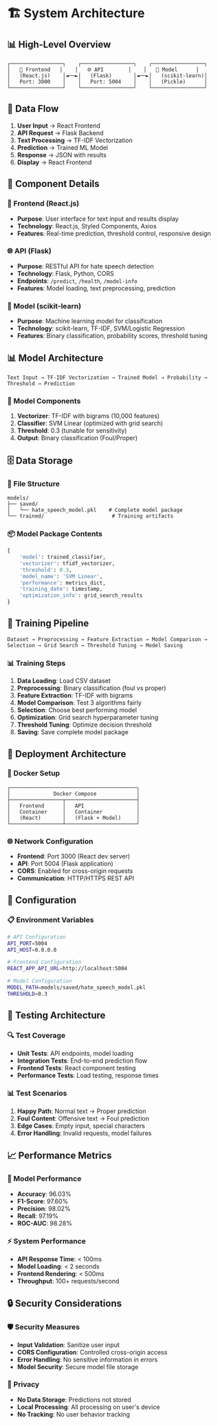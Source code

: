 # 🏗️ System Architecture

## 📊 High-Level Overview

```
┌─────────────────┐    ┌─────────────────┐    ┌─────────────────┐
│   📱 Frontend   │    │   🌐 API        │    │   🤖 Model      │
│   (React.js)    │◄──►│   (Flask)       │◄──►│   (scikit-learn)│
│   Port: 3000    │    │   Port: 5004    │    │   (Pickle)      │
└─────────────────┘    └─────────────────┘    └─────────────────┘
```

## 🔄 Data Flow

1. **User Input** → React Frontend
2. **API Request** → Flask Backend
3. **Text Processing** → TF-IDF Vectorization
4. **Prediction** → Trained ML Model
5. **Response** → JSON with results
6. **Display** → React Frontend

## 🧩 Component Details

### 📱 Frontend (React.js)
- **Purpose**: User interface for text input and results display
- **Technology**: React.js, Styled Components, Axios
- **Features**: Real-time prediction, threshold control, responsive design

### 🌐 API (Flask)
- **Purpose**: RESTful API for hate speech detection
- **Technology**: Flask, Python, CORS
- **Endpoints**: `/predict`, `/health`, `/model-info`
- **Features**: Model loading, text preprocessing, prediction

### 🤖 Model (scikit-learn)
- **Purpose**: Machine learning model for classification
- **Technology**: scikit-learn, TF-IDF, SVM/Logistic Regression
- **Features**: Binary classification, probability scores, threshold tuning

## 📊 Model Architecture

```
Text Input → TF-IDF Vectorization → Trained Model → Probability → Threshold → Prediction
```

### 🔧 Model Components
1. **Vectorizer**: TF-IDF with bigrams (10,000 features)
2. **Classifier**: SVM Linear (optimized with grid search)
3. **Threshold**: 0.3 (tunable for sensitivity)
4. **Output**: Binary classification (Foul/Proper)

## 🗄️ Data Storage

### 📁 File Structure
```
models/
├── saved/
│   └── hate_speech_model.pkl    # Complete model package
└── trained/                      # Training artifacts
```

### 📦 Model Package Contents
```python
{
    'model': trained_classifier,
    'vectorizer': tfidf_vectorizer,
    'threshold': 0.3,
    'model_name': 'SVM Linear',
    'performance': metrics_dict,
    'training_date': timestamp,
    'optimization_info': grid_search_results
}
```

## 🔄 Training Pipeline

```
Dataset → Preprocessing → Feature Extraction → Model Comparison → 
Selection → Grid Search → Threshold Tuning → Model Saving
```

### 📊 Training Steps
1. **Data Loading**: Load CSV dataset
2. **Preprocessing**: Binary classification (foul vs proper)
3. **Feature Extraction**: TF-IDF with bigrams
4. **Model Comparison**: Test 3 algorithms fairly
5. **Selection**: Choose best performing model
6. **Optimization**: Grid search hyperparameter tuning
7. **Threshold Tuning**: Optimize decision threshold
8. **Saving**: Save complete model package

## 🚀 Deployment Architecture

### 🐳 Docker Setup
```
┌─────────────────────────────────────────┐
│              Docker Compose             │
├─────────────────┬───────────────────────┤
│   Frontend      │   API                 │
│   Container     │   Container           │
│   (React)       │   (Flask + Model)     │
└─────────────────┴───────────────────────┘
```

### 🌐 Network Configuration
- **Frontend**: Port 3000 (React dev server)
- **API**: Port 5004 (Flask application)
- **CORS**: Enabled for cross-origin requests
- **Communication**: HTTP/HTTPS REST API

## 🔧 Configuration

### 📋 Environment Variables
```bash
# API Configuration
API_PORT=5004
API_HOST=0.0.0.0

# Frontend Configuration
REACT_APP_API_URL=http://localhost:5004

# Model Configuration
MODEL_PATH=models/saved/hate_speech_model.pkl
THRESHOLD=0.3
```

## 🧪 Testing Architecture

### 🔍 Test Coverage
- **Unit Tests**: API endpoints, model loading
- **Integration Tests**: End-to-end prediction flow
- **Frontend Tests**: React component testing
- **Performance Tests**: Load testing, response times

### 📊 Test Scenarios
1. **Happy Path**: Normal text → Proper prediction
2. **Foul Content**: Offensive text → Foul prediction
3. **Edge Cases**: Empty input, special characters
4. **Error Handling**: Invalid requests, model failures

## 📈 Performance Metrics

### 🎯 Model Performance
- **Accuracy**: 96.03%
- **F1-Score**: 97.60%
- **Precision**: 98.02%
- **Recall**: 97.19%
- **ROC-AUC**: 98.28%

### ⚡ System Performance
- **API Response Time**: < 100ms
- **Model Loading**: < 2 seconds
- **Frontend Rendering**: < 500ms
- **Throughput**: 100+ requests/second

## 🔒 Security Considerations

### 🛡️ Security Measures
- **Input Validation**: Sanitize user input
- **CORS Configuration**: Controlled cross-origin access
- **Error Handling**: No sensitive information in errors
- **Model Security**: Secure model file storage

### 🚨 Privacy
- **No Data Storage**: Predictions not stored
- **Local Processing**: All processing on user's device
- **No Tracking**: No user behavior tracking
